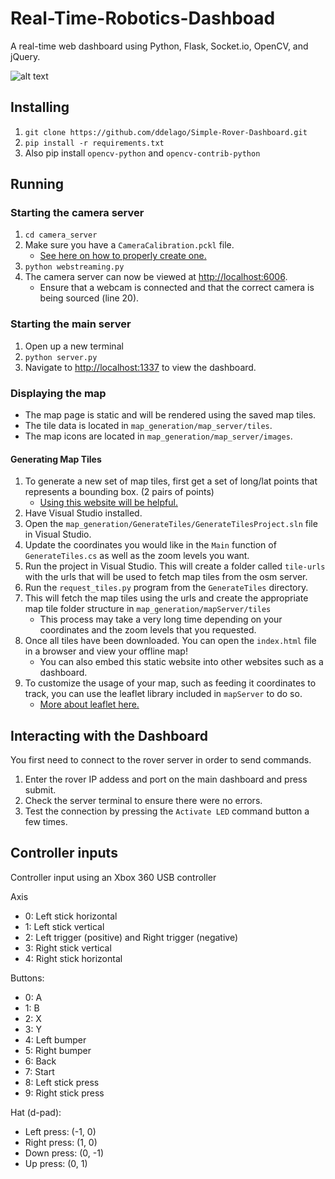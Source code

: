 # Real-Time-Robotics-Dashboad
A real-time web dashboard using Python, Flask, Socket.io, OpenCV, and jQuery.

![alt text](https://github.com/ddelago/Simple-Rover-Dashboard/blob/master/docs/media/dashboard.PNG)

## Installing
1. `git clone https://github.com/ddelago/Simple-Rover-Dashboard.git`
2. `pip install -r requirements.txt`
3. Also pip install `opencv-python` and `opencv-contrib-python`

## Running
### Starting the camera server
1. `cd camera_server`
2. Make sure you have a `CameraCalibration.pckl` file. 
    - [See here on how to properly create one.](https://github.com/ddelago/Aruco-Marker-Calibration-and-Pose-Estimation)
3. `python webstreaming.py`
4. The camera server can now be viewed at [http://localhost:6006](http://localhost:6006).
    - Ensure that a webcam is connected and that the correct camera is being sourced (line 20).

### Starting the main server
1. Open up a new terminal
2. `python server.py`
3. Navigate to [http://localhost:1337](http://localhost:1337) to view the dashboard.

### Displaying the map
- The map page is static and will be rendered using the saved map tiles.
- The tile data is located in `map_generation/map_server/tiles`.
- The map icons are located in `map_generation/map_server/images`.

#### Generating Map Tiles
1. To generate a new set of map tiles, first get a set of long/lat points that represents a bounding box. (2 pairs of points)
    - [Using this website will be helpful.](http://tools.geofabrik.de/calc/#type=geofabrik_standard&bbox=-97.151475,32.709637,-97.062211,32.749782&tab=1&proj=EPSG:4326&places=2)
2. Have Visual Studio installed. 
3. Open the `map_generation/GenerateTiles/GenerateTilesProject.sln` file in Visual Studio.
4. Update the coordinates you would like in the `Main` function of `GenerateTiles.cs` as well as the zoom levels you want.
5. Run the project in Visual Studio. This will create a folder called `tile-urls` with the urls that will be used to fetch map tiles from the osm server.
6. Run the `request_tiles.py` program from the `GenerateTiles` directory.
7. This will fetch the map tiles using the urls and create the appropriate map tile folder structure in `map_generation/mapServer/tiles` 
    - This process may take a very long time depending on your coordinates and the zoom levels that you requested.
8. Once all tiles have been downloaded. You can open the `index.html` file in a browser and view your offline map!
    - You can also embed this static website into other websites such as a dashboard.
9. To customize the usage of your map, such as feeding it coordinates to track, you can use the leaflet library included in `mapServer` to do so.
    - [More about leaflet here.](https://leafletjs.com/)

## Interacting with the Dashboard
You first need to connect to the rover server in order to send commands.
1. Enter the rover IP addess and port on the main dashboard and press submit.
2. Check the server terminal to ensure there were no errors.
3. Test the connection by pressing the `Activate LED` command button a few times.

## Controller inputs
Controller input using an Xbox 360 USB controller

Axis
- 0: Left stick horizontal
- 1: Left stick vertical
- 2: Left trigger (positive) and Right trigger (negative)
- 3: Right stick vertical
- 4: Right stick horizontal

Buttons:
- 0: A
- 1: B
- 2: X
- 3: Y
- 4: Left bumper
- 5: Right bumper
- 6: Back
- 7: Start
- 8: Left stick press
- 9: Right stick press

Hat (d-pad):
- Left press: (-1, 0)
- Right press: (1, 0)
- Down press: (0, -1)
- Up press: (0, 1)
